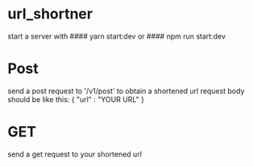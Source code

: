 # url_shortner

start a server with #### yarn start:dev or #### npm run start:dev

# Post

send a post request to '/v1/post' to obtain a shortened url
request body should be like this: {
  "url" : "YOUR URL"
 }
 
# GET

send a get request to your shortened url
  
